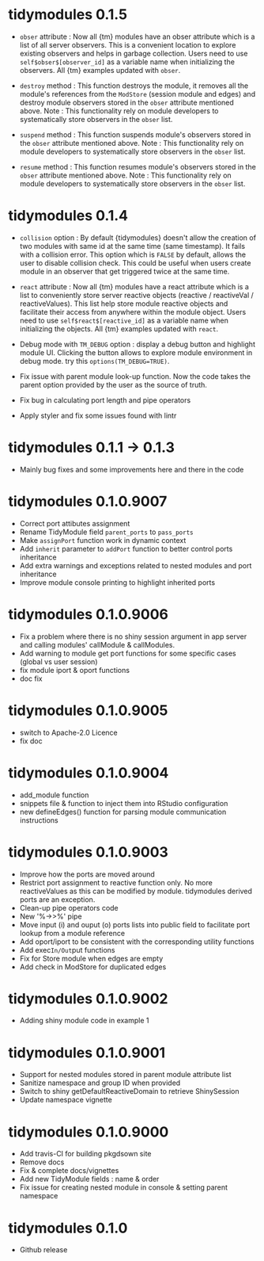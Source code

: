 
# tidymodules 0.1.5

- ```obser``` attribute : Now all {tm} modules have an obser attribute which is a list of all server observers. This is a convenient location to explore existing observers and helps in garbage collection. Users need to use ```self$obser$[observer_id]``` as a variable name when initializing the observers. All {tm} examples updated with ```obser```.

- ```destroy``` method : This function destroys the module, it removes all the module's references from the ```ModStore``` (session module and edges) and destroy module observers stored in the ```obser``` attribute mentioned above. Note : This functionality rely on module developers to systematically store observers  in the  ```obser``` list.

- ```suspend``` method : This function suspends module's observers stored in the ```obser``` attribute mentioned above. Note : This functionality rely on module developers to systematically store observers  in the  ```obser``` list.

- ```resume``` method : This function resumes module's observers stored in the ```obser``` attribute mentioned above. Note : This functionality rely on module developers to systematically store observers  in the  ```obser``` list.

# tidymodules 0.1.4

- ```collision``` option : By default {tidymodules} doesn't allow the creation of two modules with same id at the same time (same timestamp). It fails with a collision error. This option which is ```FALSE``` by default, allows the user to disable collision check. This could be useful when users create module in an observer that get triggered twice at the same time.

- ```react``` attribute : Now all {tm} modules have a react attribute which is a list to conveniently store server reactive objects (reactive / reactiveVal / reactiveValues). This list help store module reactive objects and facilitate their access from anywhere within the module object. Users need to use ```self$react$[reactive_id]``` as a variable name when initializing the objects. All {tm} examples updated with ```react```.

- Debug mode with ```TM_DEBUG``` option : display a debug button and highlight module UI. Clicking the button allows to explore module environment in debug mode. try this ```options(TM_DEBUG=TRUE)```.

- Fix issue with parent module look-up function. Now the code takes the parent option provided by the user as the source of truth.

- Fix bug in calculating port length and pipe operators

- Apply styler and fix some issues found with lintr

# tidymodules 0.1.1 -> 0.1.3

- Mainly bug fixes and some improvements here and there in the code

# tidymodules 0.1.0.9007

- Correct port attibutes assignment
- Rename TidyModule field `parent_ports` to `pass_ports`
- Make `assignPort` function work in dynamic context
- Add `inherit` parameter to `addPort` function to better control ports inheritance
- Add extra warnings and exceptions related to nested modules and port inheritance
- Improve module console printing to highlight inherited ports

# tidymodules 0.1.0.9006

- Fix a problem where there is no shiny session argument in app server and calling modules' callModule & callModules.
- Add warning to module get port functions for some specific cases (global vs user session)
- fix module iport & oport functions
- doc fix

# tidymodules 0.1.0.9005

- switch to Apache-2.0 Licence
- fix doc


# tidymodules 0.1.0.9004

- add_module function
- snippets file & function to inject them into RStudio configuration
- new defineEdges() function for parsing module communication instructions

# tidymodules 0.1.0.9003

- Improve how the ports are moved around
- Restrict port assignment to reactive function only. No more reactiveValues as this can be modified by module. tidymodules derived ports are an exception.
- Clean-up pipe operators code
- New '%->>%' pipe
- Move input (i) and ouput (o) ports lists into public field to facilitate port lookup from a module reference
- Add oport/iport to be consistent with the corresponding utility functions
- Add exec`In/Out`put functions
- Fix for Store module when edges are empty
- Add check in ModStore for duplicated edges


# tidymodules 0.1.0.9002

- Adding shiny module code in example 1


# tidymodules 0.1.0.9001

- Support for nested modules stored in parent module attribute list
- Sanitize namespace and group ID when provided
- Switch to shiny getDefaultReactiveDomain to retrieve ShinySession
- Update namespace vignette

# tidymodules 0.1.0.9000

- Add travis-CI for building pkgdsown site
- Remove docs
- Fix & complete docs/vignettes
- Add new TidyModule fields : name & order
- Fix issue for creating nested module in console & setting parent namespace

# tidymodules 0.1.0

- Github release
